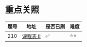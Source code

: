 # 重点关照

| 题号 | 地址 | 是否已刷 | 难度 |
| --- | --- |--- |--- |
| 210 | [课程表 II](https://leetcode.cn/problems/course-schedule-ii/description/) | ✅ | ⭐⭐ |

